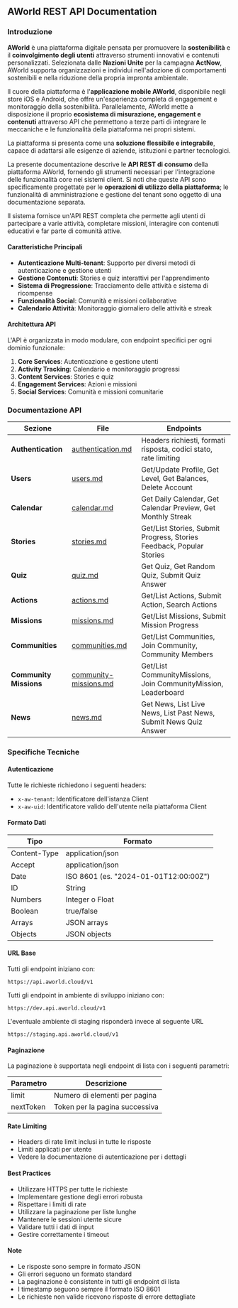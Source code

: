 ## AWorld REST API Documentation

### Introduzione

**AWorld** è una piattaforma digitale pensata per promuovere la **sostenibilità** e il **coinvolgimento degli utenti** attraverso strumenti innovativi e contenuti personalizzati. Selezionata dalle **Nazioni Unite** per la campagna **ActNow**, AWorld supporta organizzazioni e individui nell'adozione di comportamenti sostenibili e nella riduzione della propria impronta ambientale.

Il cuore della piattaforma è l'**applicazione mobile AWorld**, disponibile negli store iOS e Android, che offre un'esperienza completa di engagement e monitoraggio della sostenibilità. Parallelamente, AWorld mette a disposizione il proprio **ecosistema di misurazione, engagement e contenuti** attraverso API che permettono a terze parti di integrare le meccaniche e le funzionalità della piattaforma nei propri sistemi.

La piattaforma si presenta come una **soluzione flessibile e integrabile**, capace di adattarsi alle esigenze di aziende, istituzioni e partner tecnologici.

La presente documentazione descrive le **API REST di consumo** della piattaforma AWorld, fornendo gli strumenti necessari per l'integrazione delle funzionalità core nei sistemi client. Si noti che queste API sono specificamente progettate per le **operazioni di utilizzo della piattaforma**; le funzionalità di amministrazione e gestione del tenant sono oggetto di una documentazione separata.

Il sistema fornisce un'API REST completa che permette agli utenti di partecipare a varie attività, completare missioni, interagire con contenuti educativi e far parte di comunità attive.

#### Caratteristiche Principali

- **Autenticazione Multi-tenant**: Supporto per diversi metodi di autenticazione e gestione utenti
- **Gestione Contenuti**: Stories e quiz interattivi per l'apprendimento
- **Sistema di Progressione**: Tracciamento delle attività e sistema di ricompense
- **Funzionalità Social**: Comunità e missioni collaborative
- **Calendario Attività**: Monitoraggio giornaliero delle attività e streak

#### Architettura API

L'API è organizzata in modo modulare, con endpoint specifici per ogni dominio funzionale:

1. **Core Services**: Autenticazione e gestione utenti
2. **Activity Tracking**: Calendario e monitoraggio progressi
3. **Content Services**: Stories e quiz
4. **Engagement Services**: Azioni e missioni
5. **Social Services**: Comunità e missioni comunitarie

### Documentazione API

| Sezione                | File                                                     | Endpoints                                                            |
| ---------------------- | -------------------------------------------------------- | -------------------------------------------------------------------- |
| **Authentication**     | [authentication.md](./docs/01-authentication.md)         | Headers richiesti, formati risposta, codici stato, rate limiting     |
| **Users**              | [users.md](./docs/02-users.md)                           | Get/Update Profile, Get Level, Get Balances, Delete Account          |
| **Calendar**           | [calendar.md](./docs/03-calendar.md)                     | Get Daily Calendar, Get Calendar Preview, Get Monthly Streak         |
| **Stories**            | [stories.md](./docs/04-stories.md)                       | Get/List Stories, Submit Progress, Stories Feedback, Popular Stories |
| **Quiz**               | [quiz.md](./docs/05-quiz.md)                             | Get Quiz, Get Random Quiz, Submit Quiz Answer                        |
| **Actions**            | [actions.md](./docs/06-actions.md)                       | Get/List Actions, Submit Action, Search Actions                      |
| **Missions**           | [missions.md](./docs/07-missions.md)                     | Get/List Missions, Submit Mission Progress                           |
| **Communities**        | [communities.md](./docs/08-communities.md)               | Get/List Communities, Join Community, Community Members              |
| **Community Missions** | [community-missions.md](./docs/09-community-missions.md) | Get/List CommunityMissions, Join CommunityMission, Leaderboard       |
| **News**               | [news.md](./docs/10-news.md)                             | Get News, List Live News, List Past News, Submit News Quiz Answer    |

### Specifiche Tecniche

#### Autenticazione
Tutte le richieste richiedono i seguenti headers:
- `x-aw-tenant`: Identificatore dell'istanza Client
- `x-aw-uid`: Identificatore valido dell'utente nella piattaforma Client

#### Formato Dati
| Tipo         | Formato                               |
| ------------ | ------------------------------------- |
| Content-Type | application/json                      |
| Accept       | application/json                      |
| Date         | ISO 8601 (es. "2024-01-01T12:00:00Z") |
| ID           | String                                |
| Numbers      | Integer o Float                       |
| Boolean      | true/false                            |
| Arrays       | JSON arrays                           |
| Objects      | JSON objects                          |

#### URL Base
Tutti gli endpoint iniziano con:
```
https://api.aworld.cloud/v1
```

Tutti gli endpoint in ambiente di sviluppo iniziano con:
```
https://dev.api.aworld.cloud/v1
```

L'eventuale ambiente di staging risponderà invece al seguente URL
```
https://staging.api.aworld.cloud/v1
```

#### Paginazione
La paginazione è supportata negli endpoint di lista con i seguenti parametri:

| Parametro | Descrizione                    |
| --------- | ------------------------------ |
| limit     | Numero di elementi per pagina  |
| nextToken | Token per la pagina successiva |

#### Rate Limiting
- Headers di rate limit inclusi in tutte le risposte
- Limiti applicati per utente
- Vedere la documentazione di autenticazione per i dettagli

#### Best Practices
- Utilizzare HTTPS per tutte le richieste
- Implementare gestione degli errori robusta
- Rispettare i limiti di rate
- Utilizzare la paginazione per liste lunghe
- Mantenere le sessioni utente sicure
- Validare tutti i dati di input
- Gestire correttamente i timeout

#### Note
- Le risposte sono sempre in formato JSON
- Gli errori seguono un formato standard
- La paginazione è consistente in tutti gli endpoint di lista
- I timestamp seguono sempre il formato ISO 8601
- Le richieste non valide ricevono risposte di errore dettagliate
